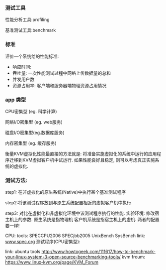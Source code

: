 
### 测试工具

性能分析工具:profiling

基准测试工具:benchmark

### 标准

评价一个系统给的性能标准:
- 响应时间:
- 吞吐量: 一次性能测试过程中网络上传数据量的总和
- 并发用户数
- 资源占用率: 客户端和服务器端物理资源占用情况


###  app 类型

CPU密集型 (eg. 科学计算)

网络I/O密集型 (eg. web服务)

磁盘I/O密集型(eg.数据库服务)

内存密集型 (eg. 缓存服务)

衡量KVM虚拟化性能最直接的方法就是:
将准备实施虚拟化的系统中运行的应用程序迁移到KVM虚拟客户机中试运行.
如果性能良好且稳定, 则可以考虑真正实施系统的虚拟化.


###  测试方法:

step1: 在非虚拟化的原生系统(Native)中执行某个基准测试程序

step2:将该测试程序放到与原生系统配置相近的虚拟客户机中执行

step3:
对比在虚拟化和非虚拟化环境中该测试程序执行的性能. 实验环境: 修改宿主机上的参数.
原生系统是指物理机 客户机系统是指宿主机上的虚机. 两者的配置要一样!

CPU: tools: SPECCPU2006 SPECjbb2005 UnixBench SysBench link:
www.spec.org 测试程序(CPU密集型):
    
link: ubuntu tools
http://www.howtogeek.com/111617/how-to-benchmark-your-linux-system-3-open-source-benchmarking-tools/
kvm froum:
https://www.linux-kvm.org/page/KVM_Forum
